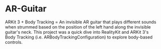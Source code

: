 # AR-Guitar
ARKit 3 + Body Tracking = An invisible AR guitar that plays different sounds when strummed based on the position of the left hand along the invisible guitar's neck.  This project was a quick dive into RealityKit and ARKit 3's Body Tracking (i.e. ARBodyTrackingConfiguration) to explore body-based controls.
